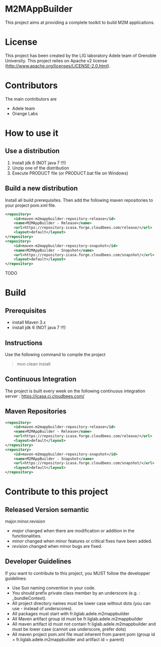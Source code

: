 M2MAppBuilder
=====

This project aims at providing a complete toolkit to build M2M applications.

License
=====

This project has been created by the LIG laboratory Adele team of Grenoble University.
This project relies on Apache v2 license (<http://www.apache.org/licenses/LICENSE-2.0.html>).

Contributors
=====

The main contributors are 
- Adele team
- Orange Labs

How to use it
=====

Use a distribution
----

1. Install jdk 6 (NOT java 7 !!!)
2. Unzip one of the distribution
3. Execute PRODUCT file (or PRODUCT.bat file on Windows)

Build a new distribution
----

Install all build prerequisites.
Then add the following maven repositories to your project pom.xml file.
```xml
<repository>
	<id>maven-m2mappbuilder-repository-release</id>
	<name>M2MAppBuilder - Release</name>
	<url>https://repository-icasa.forge.cloudbees.com/release/</url>
	<layout>default</layout>
</repository>
<repository>
	<id>maven-m2mappbuilder-repository-snapshot</id>
	<name>M2MAppBuilder - Snapshot</name>
	<url>https://repository-icasa.forge.cloudbees.com/snapshot/</url>
	<layout>default</layout>
</repository>
```
TODO

Build
=====

Prerequisites
-----

- install Maven 3.x
- install jdk 6 (NOT java 7 !!!)

Instructions
----

Use the following command to compile the project
> mvn clean install

Continuous Integration
----

The project is built every week on the following continuous integration server :
<https://icasa.ci.cloudbees.com/>

Maven Repositories
----

```xml
<repository>
	<id>maven-m2mappbuilder-repository-release</id>
	<name>M2MAppBuilder - Release</name>
	<url>https://repository-icasa.forge.cloudbees.com/release/</url>
	<layout>default</layout>
</repository>
<repository>
	<id>maven-m2mappbuilder-repository-snapshot</id>
	<name>M2MAppBuilder - Snapshot</name>
	<url>https://repository-icasa.forge.cloudbees.com/snapshot/</url>
	<layout>default</layout>
</repository>
```

Contribute to this project
====

Released Version semantic
----

 major.minor.revision 

 * _major_ changed when there are modification or addition in the functionalities. 
 * _minor_ changed when minor features or critical fixes have been added.
 * _revision_ changed when minor bugs are fixed.

Developer Guidelines
----
 
If you want to contribute to this project, you MUST follow the developper guidelines:
- Use Sun naming convention in your code.
- You should prefix private class member by an underscore (e.g. : _bundleContext).
- All project directory names must be lower case without dots (you can use - instead of underscores).
- All packages must start with fr.liglab.adele.m2mappbuilder
- All Maven artifact group id must be fr.liglab.adele.m2mappbuilder
- All maven artifact id must not contain fr.liglab.adele.m2mappbuilder and must be lower case (cannot use underscore, prefer dots)
- All maven project pom.xml file must inherent from parent pom (group id = fr.liglab.adele.m2mappbuilder and artifact id = parent)
